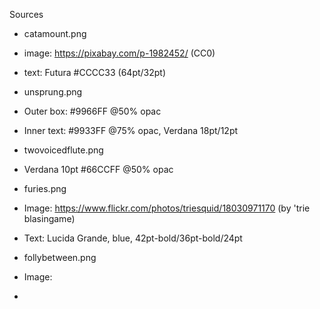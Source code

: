 Sources

* catamount.png
 * image: https://pixabay.com/p-1982452/ (CC0)
 * text: Futura #CCCC33 (64pt/32pt)

* unsprung.png
 * Outer box: #9966FF @50% opac
 * Inner text: #9933FF @75% opac, Verdana 18pt/12pt

* twovoicedflute.png
 * Verdana 10pt #66CCFF @50% opac

* furies.png
 * Image: https://www.flickr.com/photos/triesquid/18030971170 (by 'trie blasingame)
 * Text: Lucida Grande, blue, 42pt-bold/36pt-bold/24pt

* follybetween.png
 * Image: 
 * 
